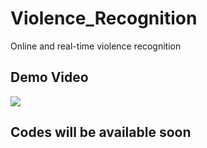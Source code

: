 # Violence_Recognition
Online and real-time violence recognition

## Demo Video
![](violence_demo.gif)

## Codes will be available soon

